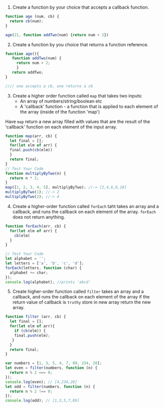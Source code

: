 1. Create a function by your choice that accepts a callback function.

```js
function age (num, cb) {
  return cb(num);
}

age(21, function addTwo(num) {return num + 2})
```

2. Create a function by you choice that returns a function reference.

```js
function age(){
   function addTwo(num) {
     return num + 2;
     }
   return addTwo;
}

//// one accepts a cb, one returns a cb
```

3. Create a higher order function called `map` that takes two inputs:
   - An array of numbers/string/boolean etc
   - A 'callback' function - a function that is applied to each element of the array (inside of the function 'map')

Have `map` return a new array filled with values that are the result of the 'callback' function on each element of the input array.

```js
function map(arr, cb) {
  let final = [];
  for(let elm of arr) {
  final.push(cb(elm))
  }
  return final;
}
// Test Your Code
function multiplyByTwo(n) {
  return n * 2;
}
map([1, 2, 3, 4, 5], multiplyByTwo); //-> [2,4,6,8,10]
multiplyByTwo(1); //-> 2
multiplyByTwo(2); //-> 4
```

4. Create a higher-order function called `forEach` taht takes an array and a callback, and runs the callback on each element of the array. `forEach` does not return anything.

```js
function forEach(arr, cb) {
  for(let elm of arr) {
    cb(elm)
  }
}

// Test Your Code
let alphabet = '';
let letters = ['a', 'b', 'c', 'd'];
forEach(letters, function (char) {
  alphabet += char;
});
console.log(alphabet); //prints 'abcd'
```

5. Create higher-order function called `filter` takes an array and a callback, and runs the callback on each element of the array if the return value of callback is `truthy` store in new array return the new array.

```js
function filter (arr, cb) {
  let final = [];
  for(let elm of arr){
    if (cb(elm)) {
    final.push(elm);
   }
  }
  return final;
}

var numbers = [1, 3, 5, 4, 7, 89, 234, 20];
let even = filter(numbers, function (n) {
  return n % 2 === 0;
});
console.log(even); // [4,234,20]
let odd = filter(numbers, function (n) {
  return n % 2 !== 0;
});
console.log(odd); // [1,3,5,7,89]
```
